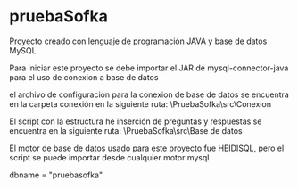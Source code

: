 # pruebaSofka

Proyecto creado con lenguaje de programación JAVA y base de datos MySQL 

Para iniciar este proyecto se debe importar el JAR de mysql-connector-java para el uso de conexion a base de datos

el archivo de configuracion para la conexion de base de datos se encuentra en la carpeta conexión en la siguiente ruta:
\PruebaSofka\src\Conexion

El script con la estructura he inserción de preguntas y respuestas se encuentra en la siguiente ruta: 
\PruebaSofka\src\Base de datos

El motor de base de datos usado para este proyecto fue HEIDISQL, pero el script se puede importar desde cualquier motor mysql 

dbname = "pruebasofka"
